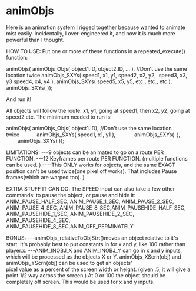 # animObjs
Here is an animation system I rigged together because wanted to animate mist easily. 
Incidentally, I over-engineered it, and now it is much more powerful than I thought.

HOW TO USE:
Put one or more of these functions in a repeated_execute() function:

animObjs( animObjs_Objs( object1.ID, object2.ID, ... ), 
     //Don't use the same location twice
       animObjs_SXYs( speed1, x1, y1,
                     speed2, x2, y2, 
                     speed3, x3, y3
                     speed4, x4, y4 ),
       animObjs_SXYs( speed5, x5, y5,
                     etc., etc., etc ), 
       animObjs_SXYs( ));
       
And run it!

All objects will follow the route:
x1, y1, going at speed1,
then x2, y2, going at speed2 etc.
The minimum needed to run is:

animObjs( animObjs_Objs( object1.ID),
         //Don't use the same location twice            
            animObjs_SXYs( speed1, x1, y1 ),            
            animObjs_SXYs(  ),         
            animObjs_SXYs( ));
            
LIMITATIONS:
---9 objects can be animated to go on a route PER FUNCTION. 
---12 Keyframes per route PER FUNCTION. (multiple functions can be used. )
----This ONLY works for objects, and the same EXACT position can't be used twice(one pixel off works). 
That includes Pause frames(which are warped too). )

EXTRA STUFF IT CAN DO:
The SPEED input can also take a few other commands:
to pause the object, or pause and hide it:
ANIM_PAUSE_HALF_SEC, ANIM_PAUSE_1_SEC, ANIM_PAUSE_2_SEC, ANIM_PAUSE_4_SEC, ANIM_PAUSE_8_SEC,ANIM_PAUSEHIDE_HALF_SEC, ANIM_PAUSEHIDE_1_SEC, ANIM_PAUSEHIDE_2_SEC, ANIM_PAUSEHIDE_4_SEC, ANIM_PAUSEHIDE_8_SEC,ANIM_OFF_PERMINATELY

BONUS:
---animObjs_relativeToObjStrt()moves an object relative to it's start.
It's probably best to put constants in for x and y, like 100 rather than player.x. 
---ANIM_INOBJ_X and ANIM_INOBJ_Y can go in x and y inputs, 
which will be processed as the objects X or Y. 
animObjs_XScrn(obj) and animObjs_YScrn(obj) can be used to get an objects'  
pixel value as a percent of the screen width or height. 
(given .5, it will give a point 1/2 way across the screen.)
At 0 or 100 the object should be completely off screen. 
This would be used for x and y inputs. 


